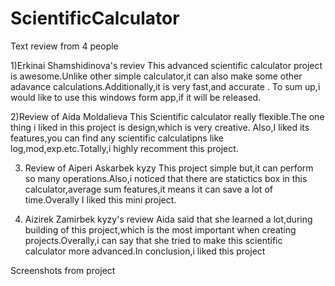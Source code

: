 # ScientificCalculator

Text review from 4 people


1)Erkinai Shamshidinova's reviev
This advanced scientific calculator project is awesome.Unlike other simple calculator,it can also make some 
other adavance calculations.Additionally,it is very fast,and accurate . To sum up,i would like to use this 
windows form app,if it will be released.

2)Review of Aida Moldalieva
This Scientific calculator really flexible.The one thing i liked in this project is design,which is very creative.
Also,I liked its features,you can find any scientific calculatipns like log,mod,exp.etc.Totally,i highly recomment this project.


3) Review of Aiperi Askarbek kyzy
This project simple but,it can perform so many operations.Also,i noticed that there are statictics box in this calculator,average sum features,it means it can save a lot of time.Overally I liked this mini project.


4) Aizirek Zamirbek kyzy's review
Aida said that she learned a lot,during building of this project,which is the most important when creating projects.Overally,i can say that she tried to make this scientific calculator more advanced.In conclusion,i liked this project

Screenshots from project

